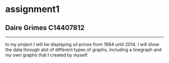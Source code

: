 # assignment1
## Daire Grimes C14407812
___

In my project I will be displaying oil prices from 1984 until 2014.
I will show the data through alot of different types of graphs, including a linegraph and my own graphs that I created by myself.